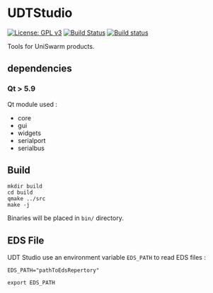 # UDTStudio

[![License: GPL v3](https://img.shields.io/badge/License-GPL%20v3-blue.svg)](http://www.gnu.org/licenses/gpl-3.0)
[![Build Status](https://travis-ci.org/UniSwarm/UDTStudio.svg?branch=master)](https://travis-ci.org/UniSwarm/UDTStudio)
[![Build status](https://ci.appveyor.com/api/projects/status/7ts34vord4jnooub?svg=true)](https://ci.appveyor.com/project/sebcaux/udevkit-ide)

Tools for UniSwarm products.

## dependencies
### Qt > 5.9

Qt module used :

- core
- gui
- widgets
- serialport
- serialbus

## Build

```
mkdir build
cd build
qmake ../src
make -j
```

Binaries will be placed in `bin/` directory.

## EDS File

UDT Studio use an environment variable `EDS_PATH` to read EDS files :

`EDS_PATH="pathToEdsRepertory"`

`export EDS_PATH`

